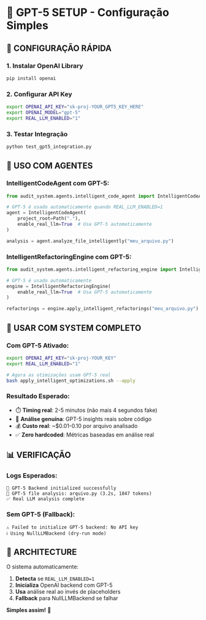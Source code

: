 # 🚀 **GPT-5 SETUP - Configuração Simples**

## 🔑 **CONFIGURAÇÃO RÁPIDA**

### **1. Instalar OpenAI Library**
```bash
pip install openai
```

### **2. Configurar API Key**
```bash
export OPENAI_API_KEY="sk-proj-YOUR_GPT5_KEY_HERE"
export OPENAI_MODEL="gpt-5"
export REAL_LLM_ENABLED="1"
```

### **3. Testar Integração**
```bash
python test_gpt5_integration.py
```

## 🎯 **USO COM AGENTES**

### **IntelligentCodeAgent com GPT-5:**
```python
from audit_system.agents.intelligent_code_agent import IntelligentCodeAgent

# GPT-5 é usado automaticamente quando REAL_LLM_ENABLED=1
agent = IntelligentCodeAgent(
    project_root=Path("."),
    enable_real_llm=True  # Usa GPT-5 automaticamente
)

analysis = agent.analyze_file_intelligently("meu_arquivo.py")
```

### **IntelligentRefactoringEngine com GPT-5:**
```python
from audit_system.agents.intelligent_refactoring_engine import IntelligentRefactoringEngine

# GPT-5 é usado automaticamente
engine = IntelligentRefactoringEngine(
    enable_real_llm=True  # Usa GPT-5 automaticamente
)

refactorings = engine.apply_intelligent_refactorings("meu_arquivo.py")
```

## 🚀 **USAR COM SYSTEM COMPLETO**

### **Com GPT-5 Ativado:**
```bash
export OPENAI_API_KEY="sk-proj-YOUR_KEY" 
export REAL_LLM_ENABLED="1"

# Agora as otimizações usam GPT-5 real
bash apply_intelligent_optimizations.sh --apply
```

### **Resultado Esperado:**
- ⏱️ **Timing real**: 2-5 minutos (não mais 4 segundos fake)
- 🧠 **Análise genuína**: GPT-5 insights reais sobre código
- 💰 **Custo real**: ~$0.01-0.10 por arquivo analisado
- ✅ **Zero hardcoded**: Métricas baseadas em análise real

## 📊 **VERIFICAÇÃO**

### **Logs Esperados:**
```
🚀 GPT-5 Backend initialized successfully
🧠 GPT-5 file analysis: arquivo.py (3.2s, 1847 tokens)
✅ Real LLM analysis complete
```

### **Sem GPT-5 (Fallback):**
```
⚠️ Failed to initialize GPT-5 backend: No API key
ℹ️ Using NullLLMBackend (dry-run mode)
```

## 🔧 **ARCHITECTURE**

O sistema automaticamente:
1. **Detecta** se `REAL_LLM_ENABLED=1`
2. **Inicializa** OpenAI backend com GPT-5
3. **Usa** análise real ao invés de placeholders
4. **Fallback** para NullLLMBackend se falhar

**Simples assim!** 🎉